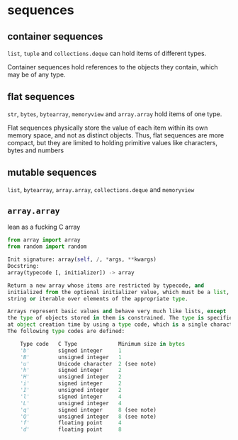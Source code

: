 # sequences

## container sequences
`list`, `tuple` and `collections.deque` can hold items of different types.

Container sequences hold references to the objects they contain, which may be of
any type.

## flat sequences
`str`, `bytes`, `bytearray`, `memoryview` and `array.array` hold items of one
type.

Flat sequences physically store the value of each item within its own memory
space, and not as distinct objects. Thus, flat sequences are more compact, but
they are limited to holding primitive values like characters, bytes and numbers

## mutable sequences
`list`, `bytearray`, `array.array`, `collections.deque` and `memoryview`


## `array.array`
lean as a fucking C array

```python
from array import array
from random import random
```

```python
Init signature: array(self, /, *args, **kwargs)
Docstring:
array(typecode [, initializer]) -> array

Return a new array whose items are restricted by typecode, and
initialized from the optional initializer value, which must be a list,
string or iterable over elements of the appropriate type.

Arrays represent basic values and behave very much like lists, except
the type of objects stored in them is constrained. The type is specified
at object creation time by using a type code, which is a single character.
The following type codes are defined:

    Type code   C Type             Minimum size in bytes
    'b'         signed integer     1
    'B'         unsigned integer   1
    'u'         Unicode character  2 (see note)
    'h'         signed integer     2
    'H'         unsigned integer   2
    'i'         signed integer     2
    'I'         unsigned integer   2
    'l'         signed integer     4
    'L'         unsigned integer   4
    'q'         signed integer     8 (see note)
    'Q'         unsigned integer   8 (see note)
    'f'         floating point     4
    'd'         floating point     8
```
